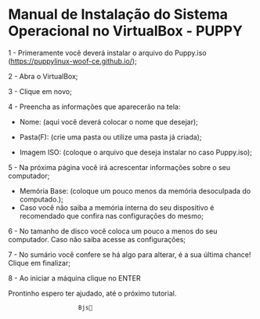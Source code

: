 # Manual de Instalação do Sistema Operacional no VirtualBox - PUPPY 

1 - Primeramente você deverá instalar o arquivo do Puppy.iso (https://puppylinux-woof-ce.github.io/);

2 - Abra o VirtualBox;

3 - Clique em novo;

4 - Preencha as informações que aparecerão na tela:

 - Nome: (aqui você deverá colocar o nome que desejar);

  - Pasta(F): (crie uma pasta ou utilize uma pasta já criada);

  - Imagem ISO: (coloque o arquivo que deseja instalar no caso Puppy.iso); 



5 - Na próxima página você irá acrescentar informações sobre o seu computador;

  - Memória Base: (coloque um pouco menos da memória desoculpada do computado.); 
  - Caso você não saiba a memória interna do seu dispositivo é recomendado que confira nas configurações do mesmo;





6 - No tamanho de disco você coloca um pouco a menos do seu computador. Caso não saiba acesse as configurações;



7 - No sumário você confere se há algo para alterar, é a sua última chance! 
Clique em finalizar;



8 - Ao iniciar a máquina clique no ENTER



Prontinho espero ter ajudado, até o próximo tutorial.
                        
                        Bjs💋

     
                    
